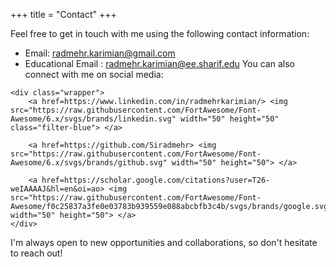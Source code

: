 +++
title = "Contact"
+++

Feel free to get in touch with me using the following contact information:

- Email: radmehr.karimian@gmail.com
- Educational Email : radmehr.karimian@ee.sharif.edu
You can also connect with me on social media:
~~~
<div class="wrapper">
    <a href=https://www.linkedin.com/in/radmehrkarimian/> <img src="https://raw.githubusercontent.com/FortAwesome/Font-Awesome/6.x/svgs/brands/linkedin.svg" width="50" height="50" class="filter-blue"> </a> 

    <a href=https://github.com/Siradmehr> <img src="https://raw.githubusercontent.com/FortAwesome/Font-Awesome/6.x/svgs/brands/github.svg" width="50" height="50"> </a>

    <a href=https://scholar.google.com/citations?user=T26-weIAAAAJ&hl=en&oi=ao> <img src="https://raw.githubusercontent.com/FortAwesome/Font-Awesome/f0c25837a3fe0e03783b939559e088abcbfb3c4b/svgs/brands/google.svg" width="50" height="50"> </a>
</div>
~~~
I'm always open to new opportunities and collaborations, so don't hesitate to reach out!
